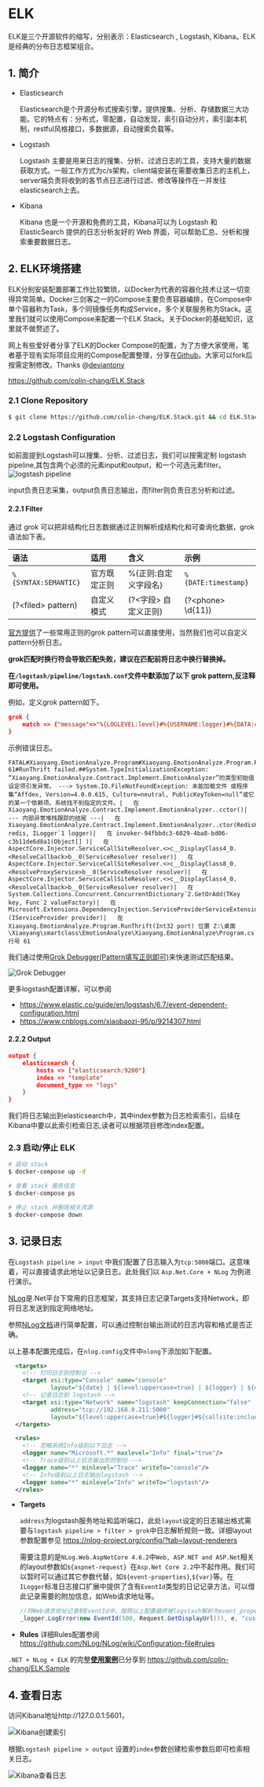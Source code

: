 # ELK

ELK是三个开源软件的缩写，分别表示：Elasticsearch , Logstash, Kibana。ELK是经典的分布日志框架组合。

## 1. 简介
* Elasticsearch

    Elasticsearch是个开源分布式搜索引擎，提供搜集、分析、存储数据三大功能。它的特点有：分布式，零配置，自动发现，索引自动分片，索引副本机制，restful风格接口，多数据源，自动搜索负载等。

* Logstash

    Logstash 主要是用来日志的搜集、分析、过滤日志的工具，支持大量的数据获取方式。一般工作方式为c/s架构，client端安装在需要收集日志的主机上，server端负责将收到的各节点日志进行过滤、修改等操作在一并发往elasticsearch上去。

* Kibana

    Kibana 也是一个开源和免费的工具，Kibana可以为 Logstash 和 ElasticSearch 提供的日志分析友好的 Web 界面，可以帮助汇总、分析和搜索重要数据日志。

## 2. ELK环境搭建
ELK分别安装配置部署工作比较繁琐，以Docker为代表的容器化技术让这一切变得异常简单。Docker三剑客之一的Compose主要负责容器编排，在Compose中单个容器称为Task，多个同镜像任务构成Service，多个关联服务称为Stack。这里我们就可以使用Compose来配置一个ELK Stack。关于Docker的基础知识，这里就不做赘述了。

网上有些爱好者分享了ELK的Docker Compose的配置，为了方便大家使用，笔者基于现有实际项目应用的Compose配置整理，分享在[Github](https://github.com/colin-chang/ELK.Stack)。大家可以fork后按需定制修改。Thanks @[deviantony](https://github.com/deviantony)

https://github.com/colin-chang/ELK.Stack

### 2.1 Clone Repository
```sh
$ git clone https://github.com/colin-chang/ELK.Stack.git && cd ELK.Stack
```

### 2.2 Logstash Configuration
如前面提到Logstash可以搜集、分析、过滤日志，我们可以按需定制 logstash pipeline,其包含两个必须的元素input和output，和一个可选元素filter。
![logstash pipeline](https://i.loli.net/2020/02/25/z2Of6jNIFBK1Awi.png)

input负责日志采集，output负责日志输出，而filter则负责日志分析和过滤。

#### 2.2.1 Filter

通过 grok 可以把非结构化日志数据通过正则解析成结构化和可查询化数据，grok语法如下表。

语法|适用|含义|示例
:-|:-|:-|:-
`%{SYNTAX:SEMANTIC}`|官方既定正则|%{正则:自定义字段名}|`%{DATE:timestamp}`
(?&lt;filed&gt; pattern)|自定义模式|(?&lt;字段&gt; 自定义正则)|(?&lt;phone&gt; \d{11})

[官方提供](https://github.com/logstash-plugins/logstash-patterns-core/blob/master/patterns)了一些常用正则的grok pattern可以直接使用，当然我们也可以自定义pattern分析日志。

**grok匹配时换行符会导致匹配失败，建议在匹配前将日志中换行替换掉。**

**在`/logstash/pipeline/logstash.conf`文件中默添加了以下 grok pattern,反注释即可使用。** 

例如，定义grok pattern如下。
```json
grok {
    match => {"message"=>"%{LOGLEVEL:level}#%{USERNAME:logger}#%{DATA:callsite}#%{DATA:msg}#%{DATA:event_property}#%{DATA:exception_message}\|%{GREEDYDATA:exception_stacktrace}"}
}
```
示例错误日志。
```
FATAL#Xiaoyang.EmotionAnalyze.Program#Xiaoyang.EmotionAnalyze.Program.RunThrift 61#RunThrift failed.##System.TypeInitializationException: “Xiaoyang.EmotionAnalyze.Contract.Implement.EmotionAnalyzer”的类型初始值设定项引发异常。 ---> System.IO.FileNotFoundException: 未能加载文件 或程序集“Affdex, Version=4.0.0.615, Culture=neutral, PublicKeyToken=null”或它的某一个依赖项。系统找不到指定的文件。|   在 Xiaoyang.EmotionAnalyze.Contract.Implement.EmotionAnalyzer..cctor()|   --- 内部异常堆栈跟踪的结尾 ---|   在 Xiaoyang.EmotionAnalyze.Contract.Implement.EmotionAnalyzer..ctor(RedisHelper redis, ILogger`1 logger)|   在 invoker-94fbbdc3-6029-4ba8-bd06-c3b11de6d8a1(Object[] )|   在 AspectCore.Injector.ServiceCallSiteResolver.<>c__DisplayClass4_0.<ResolveCallback>b__0(ServiceResolver resolver)|   在 AspectCore.Injector.ServiceCallSiteResolver.<>c__DisplayClass8_0.<ResolveProxyService>b__0(ServiceResolver resolver)|   在 AspectCore.Injector.ServiceCallSiteResolver.<>c__DisplayClass4_0.<ResolveCallback>b__0(ServiceResolver resolver)|   在 System.Collections.Concurrent.ConcurrentDictionary`2.GetOrAdd(TKey key, Func`2 valueFactory)|   在 Microsoft.Extensions.DependencyInjection.ServiceProviderServiceExtensions.GetService[T](IServiceProvider provider)|   在 Xiaoyang.EmotionAnalyze.Program.RunThrift(Int32 port) 位置 Z:\桌面\Xiaoyang\smartclass\EmotionAnalyze\Xiaoyang.EmotionAnalyze\Program.cs:行号 61
```

我们通过使用[Grok Debugger(Pattern填写正则即可)](http://grokdebug.herokuapp.com/)来快速测试匹配结果。

![Grok Debugger](https://i.loli.net/2020/02/25/j85x9BITSrP4uap.jpg)


更多logstash配置详解，可以参阅 
* https://www.elastic.co/guide/en/logstash/6.7/event-dependent-configuration.html
* https://www.cnblogs.com/xiaobaozi-95/p/9214307.html

#### 2.2.2 Output
```json
output {
	elasticsearch {
		hosts => ["elasticsearch:9200"]
		index => "template"
		document_type => "logs"
	}
}
```
我们将日志输出到elasticsearch中，其中index参数为日志检索索引，后续在Kibana中要以此索引检索日志,读者可以根据项目修改index配置。

### 2.3 启动/停止 ELK
```sh
# 启动 stack
$ docker-compose up -d

# 查看 stack 服务信息
$ docker-compose ps

# 停止 stack 并删除相关资源
$ docker-compose down
```

## 3. 记录日志
在`Logstash pipeline > input` 中我们配置了日志输入为`tcp:5000`端口。这意味着，可以直接请求此地址以记录日志。此处我们以 `Asp.Net.Core + NLog` 为例进行演示。

[NLog](https://nlog-project.org/)是.Net平台下常用的日志框架，其支持日志记录Targets支持Network，即将日志发送到指定网络地址。

参照[NLog文档](https://github.com/NLog/NLog.web/wiki)进行简单配置，可以通过控制台输出测试的日志内容和格式是否正确。

以上基本配置完成后，在`nlog.config`文件中`nlong`下添加如下配置。
```xml    
  <targets>
    <!-- 打印日志到控制台 -->
    <target xsi:type="Console" name="console"
            layout="${date} | ${level:uppercase=true} | ${logger} | ${message} | ${replace-newlines:${exception:format=toString}}" />
    <!-- 记录日志到 logstash -->
    <target xsi:type="Network" name="logstash" keepConnection="false"
            address="tcp://192.168.0.211:5000"
            layout="${level:uppercase=true}#${logger}#${callsite:includeSourcePath=true} ${callsite-linenumber}#${message}#${replace-newlines:${event-properties:item=EventId}}#${replace-newlines:replacement=|:${exception:format=ToString}}"/>
  </targets>

  <rules>
    <!-- 忽略系统Info级别以下日志 -->
    <logger name="Microsoft.*" maxlevel="Info" final="true"/>
    <!-- Trace级别以上日志输出到控制台 -->
    <logger name="*" minlevel="Trace" writeTo="console"/>
    <!-- Info级别以上日志输出logstash -->
    <logger name="*" minlevel="Info" writeTo="logstash"/>
  </rules>
```

* **Targets**

  `address`为logstash服务地址和监听端口，此处`layout`设定的日志输出格式需要与`logstash pipeline > filter > grok`中日志解析规则一致。详细layout参数配置参见 https://nlog-project.org/config/?tab=layout-renderers

  需要注意的是`NLog.Web.AspNetCore 4.6.2`中`Web, ASP.NET and ASP.Net`相关的layout参数如`${aspnet-request} `在`Asp.Net Core 2.2`中不起作用。我们可以暂时可以通过其它参数代替，如`${event-properties}`,`${var}`等。在`ILogger`标准日志接口扩展中提供了含有`EventId`类型的日记记录方法，可以借此记录需要的附加信息，如Web请求地址等。

  ```csharp
  //将Web请求地址记录到EventId中，按照以上配置最终被logstash解析为event_property字段
  _logger.LogError(new EventId(500, Request.GetDisplayUrl()), e, "custom message");
  ```

* **Rules**
  详细Rules配置参阅 https://github.com/NLog/NLog/wiki/Configuration-file#rules

`.NET + NLog + ELK` 的完整[**使用案例**](https://github.com/colin-chang/ELK.Sample)已分享到 https://github.com/colin-chang/ELK.Sample


## 4. 查看日志
访问Kibana地址http://127.0.0.1:5601，

![Kibana创建索引](https://i.loli.net/2020/02/25/iC1EYAWF7lX4nGD.jpg)

根据`Logstash pipeline > output` 设置的`index`参数创建检索参数后即可检索相关日志。

![Kibana查看日志](https://i.loli.net/2020/02/25/GHLhx5roQMWd1nB.jpg)
